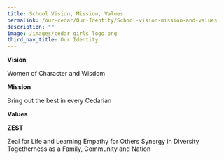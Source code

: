 ```yaml
---
title: School Vision, Mission, Values
permalink: /our-cedar/Our-Identity/School-vision-mission-and-values
description: ""
image: /images/cedar girls logo.png
third_nav_title: Our Identity
---
```

**Vision**

Women of Character and Wisdom

**Mission**

Bring out the best in every Cedarian

**Values**

**ZEST**

Zeal for Life and Learning
Empathy for Others
Synergy in Diversity
Togetherness as a Family, Community and Nation